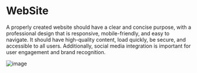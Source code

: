 # WebSite
A properly created website should have a clear and concise purpose, with a professional design that is responsive, mobile-friendly, and easy to navigate. It should have high-quality content, load quickly, be secure, and accessible to all users. Additionally, social media integration is important for user engagement and brand recognition.

![image](https://github.com/korek293/WebSite/assets/125805835/46f8716d-334a-41cf-bf5e-14a6c1291d0c)
